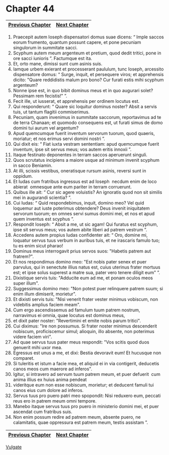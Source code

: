 # Chapter 44
| [Previous Chapter](Chapter%2043.md)| [Next Chapter](Chapter%2045.md) |
| --- | --- |
1. Praecepit autem Ioseph dispensatori domus suae dicens: “ Imple saccos eorum frumento, quantum possunt capere, et pone pecuniam singulorum in summitate sacci.
2. Scyphum autem meum argenteum et pretium, quod dedit tritici, pone in ore sacci iunioris ”. Factumque est ita.
3. Et, orto mane, dimissi sunt cum asinis suis.
4. Iamque urbem exierant et processerant paululum, tunc Ioseph, arcessito dispensatore domus: “ Surge, inquit, et persequere viros; et apprehensis dicito: "Quare reddidistis malum pro bono? Cur furati estis mihi scyphum argenteum?
5. Nonne ipse est, in quo bibit dominus meus et in quo augurari solet? Pessimam rem fecistis!" ”.
6. Fecit ille, ut iusserat, et apprehensis per ordinem locutus est.
7. Qui responderunt: “ Quare sic loquitur dominus noster? Absit a servis tuis, ut tantum flagitii commiserimus.
8. Pecuniam, quam invenimus in summitate saccorum, reportavimus ad te de terra Chanaan; et quomodo consequens est, ut furati simus de domo domini tui aurum vel argentum?
9. Apud quemcumque fuerit inventum servorum tuorum, quod quaeris, moriatur; et nos erimus servi domini nostri ”.
10. Qui dixit eis: “ Fiat iuxta vestram sententiam: apud quemcumque fuerit inventum, ipse sit servus meus; vos autem eritis innoxii ”.
11. Itaque festinato deponentes in terram saccos aperuerunt singuli.
12. Quos scrutatus incipiens a maiore usque ad minimum invenit scyphum in sacco Beniamin.
13. At illi, scissis vestibus, oneratisque rursum asinis, reversi sunt in oppidum.
14. Et Iudas cum fratribus ingressus est ad Ioseph ­ necdum enim de loco abierat ­ omnesque ante eum pariter in terram corruerunt.
15. Quibus ille ait: “ Cur sic agere voluistis? An ignoratis quod non sit similis mei in augurandi scientia? ”.
16. Cui Iudas: “ Quid respondebimus, inquit, domino meo? Vel quid loquemur aut iuste poterimus obtendere? Deus invenit iniquitatem servorum tuorum; en omnes servi sumus domini mei, et nos et apud quem inventus est scyphus ”.
17. Respondit Ioseph: “ Absit a me, ut sic agam! Qui furatus est scyphum, ipse sit servus meus; vos autem abite liberi ad patrem vestrum ”.
18. Accedens autem propius Iudas confidenter ait: “ Oro, domine mi, loquatur servus tuus verbum in auribus tuis, et ne irascaris famulo tuo; tu es enim sicut pharao!
19. Dominus meus interrogavit prius servos suos: "Habetis patrem aut fratrem?".
20. Et nos respondimus domino meo: "Est nobis pater senex et puer parvulus, qui in senectute illius natus est, cuius uterinus frater mortuus est; et ipse solus superest a matre sua, pater vero tenere diligit eum" ”.
21. Dixistique servis tuis: "Adducite eum ad me, et ponam oculos meos super illum".
22. Suggessimus domino meo: "Non potest puer relinquere patrem suum; si enim illum dimiserit, morietur".
23. Et dixisti servis tuis: "Nisi venerit frater vester minimus vobiscum, non videbitis amplius faciem meam".
24. Cum ergo ascendissemus ad famulum tuum patrem nostrum, narravimus ei omnia, quae locutus est dominus meus,
25. et dixit pater noster: "Revertimini et emite nobis parum tritici".
26. Cui diximus: "Ire non possumus. Si frater noster minimus descenderit nobiscum, proficiscemur simul; alioquin, illo absente, non poterimus videre faciem viri".
27. Ad quae servus tuus pater meus respondit: "Vos scitis quod duos genuerit mihi uxor mea.
28. Egressus est unus a me, et dixi: Bestia devoravit eum! Et hucusque non comparet.
29. Si tuleritis et istum a facie mea, et aliquid ei in via contigerit, deducetis canos meos cum maerore ad inferos".
30. Igitur, si intravero ad servum tuum patrem meum, et puer defuerit ­ cum anima illius ex huius anima pendeat ­
31. videritque eum non esse nobiscum, morietur; et deducent famuli tui canos eius cum dolore ad inferos.
32. Servus tuus pro puero patri meo spopondit: Nisi reduxero eum, peccati reus ero in patrem meum omni tempore.
33. Manebo itaque servus tuus pro puero in ministerio domini mei, et puer ascendat cum fratribus suis.
34. Non enim possum redire ad patrem meum, absente puero, ne calamitatis, quae oppressura est patrem meum, testis assistam ”.

| [Previous Chapter](Chapter%2043.md)| [Next Chapter](Chapter%2045.md) |
| --- | --- |

[Vulgate](../Vulgateindex.md)